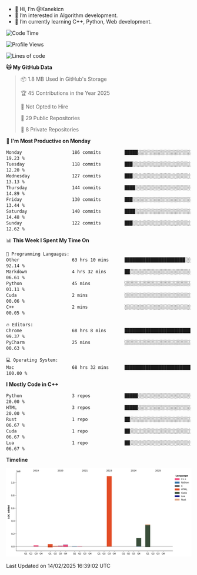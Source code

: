 - 👋 Hi, I’m @Kanekicn
- 👀 I’m interested in Algorithm development.
- 🌱 I’m currently learning C++, Python, Web development.

<!---
cotecsz/cotecsz is a ✨ special ✨ repository because its `README.md` (this file) appears on your GitHub profile.
You can click the Preview link to take a look at your changes.
--->

<!--START_SECTION:waka-->
![Code Time](http://img.shields.io/badge/Code%20Time-2%2C683%20hrs%2023%20mins-blue)

![Profile Views](http://img.shields.io/badge/Profile%20Views-0-blue)

![Lines of code](https://img.shields.io/badge/From%20Hello%20World%20I%27ve%20Written-1.7%20million%20lines%20of%20code-blue)

**🐱 My GitHub Data** 

> 📦 1.8 MB Used in GitHub's Storage 
 > 
> 🏆 45 Contributions in the Year 2025
 > 
> 🚫 Not Opted to Hire
 > 
> 📜 29 Public Repositories 
 > 
> 🔑 8 Private Repositories 
 > 
📅 **I'm Most Productive on Monday** 

```text
Monday                   186 commits         █████░░░░░░░░░░░░░░░░░░░░   19.23 % 
Tuesday                  118 commits         ███░░░░░░░░░░░░░░░░░░░░░░   12.20 % 
Wednesday                127 commits         ███░░░░░░░░░░░░░░░░░░░░░░   13.13 % 
Thursday                 144 commits         ████░░░░░░░░░░░░░░░░░░░░░   14.89 % 
Friday                   130 commits         ███░░░░░░░░░░░░░░░░░░░░░░   13.44 % 
Saturday                 140 commits         ████░░░░░░░░░░░░░░░░░░░░░   14.48 % 
Sunday                   122 commits         ███░░░░░░░░░░░░░░░░░░░░░░   12.62 % 
```


📊 **This Week I Spent My Time On** 

```text
💬 Programming Languages: 
Other                    63 hrs 10 mins      ███████████████████████░░   92.14 % 
Markdown                 4 hrs 32 mins       ██░░░░░░░░░░░░░░░░░░░░░░░   06.61 % 
Python                   45 mins             ░░░░░░░░░░░░░░░░░░░░░░░░░   01.11 % 
Cuda                     2 mins              ░░░░░░░░░░░░░░░░░░░░░░░░░   00.06 % 
C++                      2 mins              ░░░░░░░░░░░░░░░░░░░░░░░░░   00.05 % 

🔥 Editors: 
Chrome                   68 hrs 8 mins       █████████████████████████   99.37 % 
PyCharm                  25 mins             ░░░░░░░░░░░░░░░░░░░░░░░░░   00.63 % 

💻 Operating System: 
Mac                      68 hrs 32 mins      █████████████████████████   100.00 % 
```

**I Mostly Code in C++** 

```text
Python                   3 repos             █████░░░░░░░░░░░░░░░░░░░░   20.00 % 
HTML                     3 repos             █████░░░░░░░░░░░░░░░░░░░░   20.00 % 
Rust                     1 repo              ██░░░░░░░░░░░░░░░░░░░░░░░   06.67 % 
Cuda                     1 repo              ██░░░░░░░░░░░░░░░░░░░░░░░   06.67 % 
Lua                      1 repo              ██░░░░░░░░░░░░░░░░░░░░░░░   06.67 % 
```



**Timeline**

![Lines of Code chart](https://raw.githubusercontent.com/Kanekicn/Kanekicn/master/assets/bar_graph.png)


 Last Updated on 14/02/2025 16:39:02 UTC
<!--END_SECTION:waka-->
